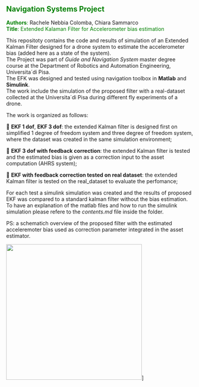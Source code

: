 ### <font color="green"> <span style="font-size:larger;"> Navigation Systems Project </font> </span>
<font color="green">**Authors**:</font>  Rachele Nebbia Colomba, Chiara Sammarco  
<font color="green">**Title**: Extended Kalaman Filter for Accelerometer bias estimation </font> 

This repositoty contains the code and results of simulation of an Extended Kalman Filter designed for a drone system to estimate the accelerometer bias (added here as a state of the system).  
The Project was part of *Guide and Navigation System* master degree course at the Department of Robotics and Automation Engineering, Universita´di Pisa.  
The EFK was designed and tested using navigation toolbox in **Matlab** and **Simulink**.  
The work include the simulation of the proposed filter with a real-dataset collected at the Universita´di Pisa during different fly experiments of a drone. 

The work is organized as follows:  

&#x1F539; **EKF 1 dof**, **EKF 3 dof**: the extended Kalman filter is designed first on simplified 1 degree of freedom system and three degree of freedom system, where the dataset was created in the same simulation environment;

&#x1F539; **EKF 3 dof with feedback correction**: the extended Kalman filter is tested and the estimated bias is given as a correction input to the asset computation (AHRS system);

&#x1F539; **EKF with feedback correction tested on real dataset**: the extended Kalman filter is tested on the real_dataset to evaluate the perfomance;

For each test a simulink simulation was created and the results of proposed EKF was compared to a standard kalman filter without the bias estimation.  
To have an explanation of the matlab files and how to run the simulink simulation please refere to the _contents.md_ file inside the folder. 

PS: a schematich overview of the proposed filter with the estimated acceleremoter bias used as correction parameter integrated in the asset estimator. 

<img src="https://github.com/rachele182/navigation_systems/assets/75611841/b8a41c51-eb79-4c9b-b673-6eede590bbc5" width="365">]


